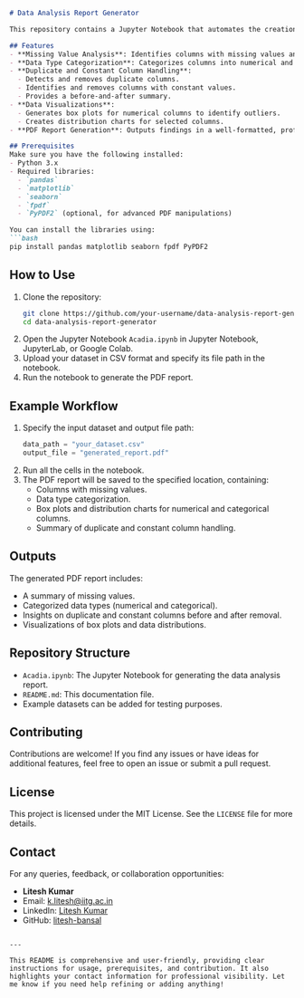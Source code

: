 ```markdown
# Data Analysis Report Generator

This repository contains a Jupyter Notebook that automates the creation of a professional PDF report from a given dataset. The report includes insights such as identifying missing values, categorizing data types, handling duplicate and constant columns, and generating visualizations for numerical and categorical columns.

## Features
- **Missing Value Analysis**: Identifies columns with missing values and their counts.
- **Data Type Categorization**: Categorizes columns into numerical and categorical types for better data understanding.
- **Duplicate and Constant Column Handling**:
  - Detects and removes duplicate columns.
  - Identifies and removes columns with constant values.
  - Provides a before-and-after summary.
- **Data Visualizations**:
  - Generates box plots for numerical columns to identify outliers.
  - Creates distribution charts for selected columns.
- **PDF Report Generation**: Outputs findings in a well-formatted, professional PDF report.

## Prerequisites
Make sure you have the following installed:
- Python 3.x
- Required libraries:
  - `pandas`
  - `matplotlib`
  - `seaborn`
  - `fpdf`
  - `PyPDF2` (optional, for advanced PDF manipulations)

You can install the libraries using:
```bash
pip install pandas matplotlib seaborn fpdf PyPDF2
```

## How to Use
1. Clone the repository:
   ```bash
   git clone https://github.com/your-username/data-analysis-report-generator.git
   cd data-analysis-report-generator
   ```
2. Open the Jupyter Notebook `Acadia.ipynb` in Jupyter Notebook, JupyterLab, or Google Colab.
3. Upload your dataset in CSV format and specify its file path in the notebook.
4. Run the notebook to generate the PDF report.

## Example Workflow
1. Specify the input dataset and output file path:
   ```python
   data_path = "your_dataset.csv"
   output_file = "generated_report.pdf"
   ```
2. Run all the cells in the notebook.
3. The PDF report will be saved to the specified location, containing:
   - Columns with missing values.
   - Data type categorization.
   - Box plots and distribution charts for numerical and categorical columns.
   - Summary of duplicate and constant column handling.

## Outputs
The generated PDF report includes:
- A summary of missing values.
- Categorized data types (numerical and categorical).
- Insights on duplicate and constant columns before and after removal.
- Visualizations of box plots and data distributions.

## Repository Structure
- `Acadia.ipynb`: The Jupyter Notebook for generating the data analysis report.
- `README.md`: This documentation file.
- Example datasets can be added for testing purposes.

## Contributing
Contributions are welcome! If you find any issues or have ideas for additional features, feel free to open an issue or submit a pull request.

## License
This project is licensed under the MIT License. See the `LICENSE` file for more details.

## Contact
For any queries, feedback, or collaboration opportunities:
- **Litesh Kumar**
- Email: [k.litesh@iitg.ac.in](mailto:k.litesh@iitg.ac.in)
- LinkedIn: [Litesh Kumar](https://www.linkedin.com/in/litesh-kumar/)
- GitHub: [litesh-bansal](https://github.com/litesh-bansal)
```

---

This README is comprehensive and user-friendly, providing clear instructions for usage, prerequisites, and contribution. It also highlights your contact information for professional visibility. Let me know if you need help refining or adding anything!
